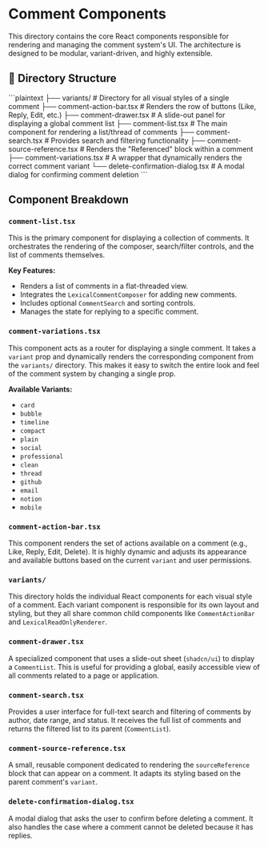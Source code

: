 # Comment Components

This directory contains the core React components responsible for rendering and managing the comment system's UI. The architecture is designed to be modular, variant-driven, and highly extensible.

## 📁 Directory Structure

\`\`\`plaintext
├── variants/                       # Directory for all visual styles of a single comment
├── comment-action-bar.tsx          # Renders the row of buttons (Like, Reply, Edit, etc.)
├── comment-drawer.tsx              # A slide-out panel for displaying a global comment list
├── comment-list.tsx                # The main component for rendering a list/thread of comments
├── comment-search.tsx              # Provides search and filtering functionality
├── comment-source-reference.tsx    # Renders the "Referenced" block within a comment
├── comment-variations.tsx          # A wrapper that dynamically renders the correct comment variant
└── delete-confirmation-dialog.tsx  # A modal dialog for confirming comment deletion
\`\`\`

## Component Breakdown

### `comment-list.tsx`

This is the primary component for displaying a collection of comments. It orchestrates the rendering of the composer, search/filter controls, and the list of comments themselves.

**Key Features:**
- Renders a list of comments in a flat-threaded view.
- Integrates the `LexicalCommentComposer` for adding new comments.
- Includes optional `CommentSearch` and sorting controls.
- Manages the state for replying to a specific comment.

### `comment-variations.tsx`

This component acts as a router for displaying a single comment. It takes a `variant` prop and dynamically renders the corresponding component from the `variants/` directory. This makes it easy to switch the entire look and feel of the comment system by changing a single prop.

**Available Variants:**
- `card`
- `bubble`
- `timeline`
- `compact`
- `plain`
- `social`
- `professional`
- `clean`
- `thread`
- `github`
- `email`
- `notion`
- `mobile`

### `comment-action-bar.tsx`

This component renders the set of actions available on a comment (e.g., Like, Reply, Edit, Delete). It is highly dynamic and adjusts its appearance and available buttons based on the current `variant` and user permissions.

### `variants/`

This directory holds the individual React components for each visual style of a comment. Each variant component is responsible for its own layout and styling, but they all share common child components like `CommentActionBar` and `LexicalReadOnlyRenderer`.

### `comment-drawer.tsx`

A specialized component that uses a slide-out sheet (`shadcn/ui`) to display a `CommentList`. This is useful for providing a global, easily accessible view of all comments related to a page or application.

### `comment-search.tsx`

Provides a user interface for full-text search and filtering of comments by author, date range, and status. It receives the full list of comments and returns the filtered list to its parent (`CommentList`).

### `comment-source-reference.tsx`

A small, reusable component dedicated to rendering the `sourceReference` block that can appear on a comment. It adapts its styling based on the parent comment's `variant`.

### `delete-confirmation-dialog.tsx`

A modal dialog that asks the user to confirm before deleting a comment. It also handles the case where a comment cannot be deleted because it has replies.
